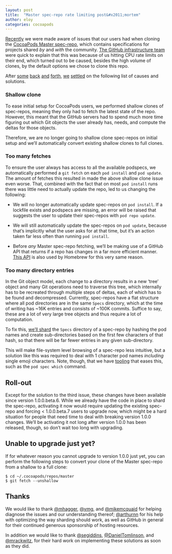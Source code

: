 ```yaml
---
layout: post
title:  "Master spec-repo rate limiting post&#x2011;mortem"
author: eloy
categories: cocoapods
---
```


[Recently](https://github.com/CocoaPods/CocoaPods/issues/4989) we were made aware of issues that our users had when
cloning the [CocoaPods Master spec-repo](https://github.com/CocoaPods/Specs), which contains specifications for projects
shared _by_ and _with_ the community.
[The GitHub infrastructure team](https://github.com/CocoaPods/CocoaPods/issues/4989#issuecomment-193772935) were quick
to explain that this was because of us hitting CPU rate limits on their end, which turned out to be caused, besides the
high volume of clones, by the default options we chose to clone this repo.

<!-- more -->

After
[some](https://github.com/CocoaPods/CocoaPods/issues/4989#issuecomment-193772935)
[back](https://github.com/CocoaPods/CocoaPods/issues/4989#issuecomment-193810378)
[and](https://github.com/CocoaPods/CocoaPods/issues/4989#issuecomment-193835710)
[forth](https://github.com/CocoaPods/CocoaPods/issues/4989#issuecomment-193838934),
[we](https://github.com/CocoaPods/CocoaPods/issues/4989#issuecomment-193869281)
[settled](https://github.com/CocoaPods/CocoaPods/issues/4989#issuecomment-193875012)
on the following list of causes and solutions.

### Shallow clone

To ease initial setup for CocoaPods users, we performed shallow clones of spec-repos, meaning they only had to fetch the
latest state of the repo. However, this meant that the GitHub servers had to spend much more time figuring out which Git
objects the user already has, needs, and compute the deltas for those objects.

Therefore, we are no longer going to shallow clone spec-repos on initial setup and we’ll automatically convert existing
shallow clones to full clones.

### Too many fetches

To ensure the user always has access to all the available podspecs, we automatically performed a `git fetch` on each
`pod install` and `pod update`. The amount of fetches this resulted in made the above shallow clone issue even worse.
That, combined with the fact that on most `pod install` runs there was little need to actually update the repo, led to
us changing the following:

- We will no longer automatically update spec-repos on `pod install`. If a lockfile exists and podspecs are missing, an
  error will be raised that suggests the user to update their spec-repos with `pod repo update`.

- We will still automatically update the spec-repos on `pod update`, because that’s implicitly what the user asks for at
  that time, but it’s an action taken far less often than running `pod install`.

- Before _any_ Master spec-repo fetching, we’ll be making use of a GitHub API that returns if a repo has changes in a
  far more efficient manner. [This API](https://developer.github.com/changes/2016-02-24-commit-reference-sha-api) is
  also used by Homebrew for this very same reason.

### Too many directory entries

In the Git object model, each change to a directory results in a new ‘tree’ object and many Git operations need to
traverse this tree, which internally has to be recreated through multiple steps of deltas, each of which has to be found
and decompressed. Currently, spec-repos have a flat structure where all pod directories are in the same `Specs`
directory, which at the time of writing has ~16K entries and consists of ~100K commits. Suffice to say, these are a lot
of very large tree objects and thus require a lot of computation.

To fix this, [we’ll shard](https://github.com/CocoaPods/cocoapods-repo-shard) the `Specs` directory of a spec-repo by
hashing the pod names and create sub-directories based on the first few characters of that hash, so that there will be
far fewer entries in any given sub-directory.

This will make file-system level browsing of a spec-repo less intuitive, but a solution like this was required to deal
with 1 character pod names _including_ single emoji characters. Note, though, that we have
[tooling](https://guides.cocoapods.org/terminal/commands.html#group_specifications) that eases this, such as the
`pod spec which` command.

## Roll-out

Except for the solution to the third issue, these changes have been available since version 1.0.0.beta.6. While we
already have the code in place to shard the spec-repo, activating it now would require updating the existing spec-repo
and forcing < 1.0.0.beta.7 users to upgrade now, which might be a hard situation for people that need time to deal with
breaking version 1.0.0 changes. We’ll be activating it not long after version 1.0.0 has been released, though, so don’t
wait too long with upgrading.

## Unable to upgrade just yet?

If for whatever reason you cannot upgrade to version 1.0.0 just yet, you can perform the following steps to convert your
clone of the Master spec-repo from a shallow to a full clone:

    $ cd ~/.cocoapods/repos/master
    $ git fetch --unshallow

## Thanks

We would like to thank [@mhagger](https://github.com/mhagger), [@vmg](https://github.com/vmg), and
[@mikemcquaid](https://github.com/mikemcquaid) for helping diagnose the issues and our understanding thereof;
[@arthurnn](https://github.com/arthurnn) for his help with optimizing the way sharding should work, as well as GitHub in
general for their continued generous sponsorship of hosting resources.

In addition we would like to thank [@segiddins](https://github.com/segiddins),
[@DanielTomlinson](https://github.com/DanielTomlinson), and [@mrackwitz](https://github.com/mrackwitz), for their hard
work on implementing these solutions as soon as they did.

